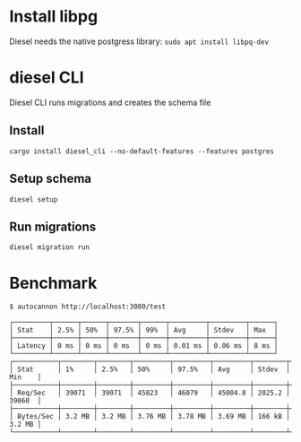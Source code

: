 
# Install libpg
Diesel needs the native postgress library:
`sudo apt install libpq-dev`

# diesel CLI
Diesel CLI runs migrations and creates the schema file

## Install
`cargo install diesel_cli --no-default-features --features postgres`

## Setup schema
`diesel setup`

## Run migrations
`diesel migration run`

# Benchmark
`$ autocannon http://localhost:3080/test`

```
┌─────────┬──────┬──────┬───────┬──────┬─────────┬─────────┬──────┐
│ Stat    │ 2.5% │ 50%  │ 97.5% │ 99%  │ Avg     │ Stdev   │ Max  │
├─────────┼──────┼──────┼───────┼──────┼─────────┼─────────┼──────┤
│ Latency │ 0 ms │ 0 ms │ 0 ms  │ 0 ms │ 0.01 ms │ 0.06 ms │ 8 ms │
└─────────┴──────┴──────┴───────┴──────┴─────────┴─────────┴──────┘
┌───────────┬────────┬────────┬─────────┬─────────┬─────────┬────────┬────────┐
│ Stat      │ 1%     │ 2.5%   │ 50%     │ 97.5%   │ Avg     │ Stdev  │ Min    │
├───────────┼────────┼────────┼─────────┼─────────┼─────────┼────────┼────────┤
│ Req/Sec   │ 39071  │ 39071  │ 45823   │ 46079   │ 45004.8 │ 2025.2 │ 39060  │
├───────────┼────────┼────────┼─────────┼─────────┼─────────┼────────┼────────┤
│ Bytes/Sec │ 3.2 MB │ 3.2 MB │ 3.76 MB │ 3.78 MB │ 3.69 MB │ 166 kB │ 3.2 MB │
└───────────┴────────┴────────┴─────────┴─────────┴─────────┴────────┴────────┘
```
